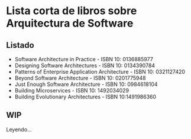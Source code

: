 # Lista corta de libros sobre Arquitectura de Software

## Listado 

- Software Architecture in Practice - ISBN 10: 0136885977
- Designing Software Architectures  - ISBN 10: 0134390784
- Patterns of Enterprise Application Architecture - ISBN 10: 0321127420
- Beyond Software Architecture - ISBN 10: 0201775948
- Just Enough Software Architecture - ISBN 10: 0984618104
- Building Microservices - ISBN 10: 1492034029
- Building Evolutionary Architectures - ISBN 10:1491986360

## WIP

Leyendo...

